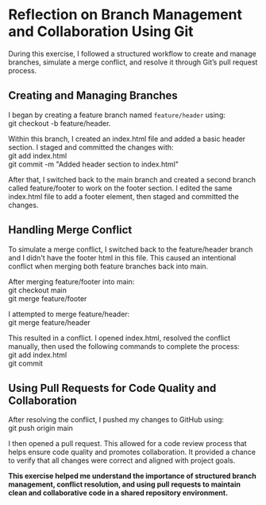 # Reflection on Branch Management and Collaboration Using Git

During this exercise, I followed a structured workflow to create and manage branches, simulate a merge conflict, and resolve it through Git’s pull request process.

## Creating and Managing Branches

I began by creating a feature branch named `feature/header` using:<br>
git checkout -b feature/header.

Within this branch, I created an index.html file and added a basic header section. I staged and committed the changes with:<br> 
git add index.html<br>
git commit -m "Added header section to index.html"<br>

After that, I switched back to the main branch and created a second branch called feature/footer to work on the footer section. I edited the same index.html file to add a footer element, then staged and committed the changes.

## Handling Merge Conflict
To simulate a merge conflict, I switched back to the feature/header branch and I didn't have the footer html in this file. This caused an intentional conflict when merging both feature branches back into main.

After merging feature/footer into main:<br>
git checkout main<br>
git merge feature/footer

I attempted to merge feature/header: <br>
git merge feature/header

This resulted in a conflict. I opened index.html, resolved the conflict manually, then used the following commands to complete the process:<br>
git add index.html<br>
git commit<br>

## Using Pull Requests for Code Quality and Collaboration

After resolving the conflict, I pushed my changes to GitHub using:<br>
git push origin main

I then opened a pull request. This allowed for a code review process that helps ensure code quality and promotes collaboration. It provided a chance to verify that all changes were correct and aligned with project goals.

<b>This exercise helped me understand the importance of structured branch management, conflict resolution, and using pull requests to maintain clean and collaborative code in a shared repository environment.<b>



